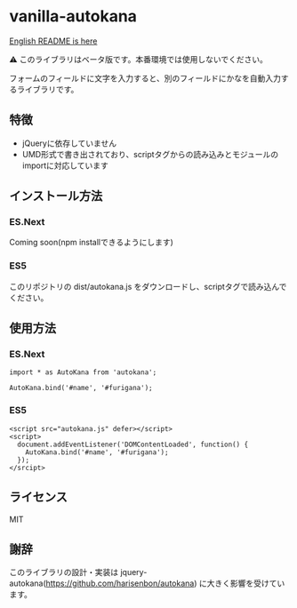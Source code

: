 # vanilla-autokana

[English README is here](https://github.com/ryo-utsunomiya/vanilla-autokana/README_en.md)

:warning: このライブラリはベータ版です。本番環境では使用しないでください。

フォームのフィールドに文字を入力すると、別のフィールドにかなを自動入力するライブラリです。

## 特徴

- jQueryに依存していません
- UMD形式で書き出されており、scriptタグからの読み込みとモジュールのimportに対応しています

## インストール方法

### ES.Next

Coming soon(npm installできるようにします)

### ES5

このリポジトリの dist/autokana.js をダウンロードし、scriptタグで読み込んでください。


## 使用方法

### ES.Next

```
import * as AutoKana from 'autokana';

AutoKana.bind('#name', '#furigana');
```

### ES5


```
<script src="autokana.js" defer></script>
<script>
  document.addEventListener('DOMContentLoaded', function() {
    AutoKana.bind('#name', '#furigana');
  });
</srcipt>
```

## ライセンス

MIT

## 謝辞

このライブラリの設計・実装は jquery-autokana(https://github.com/harisenbon/autokana) に大きく影響を受けています。
